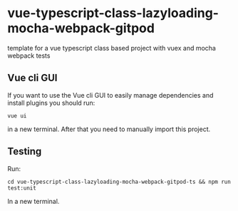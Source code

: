 # vue-typescript-class-lazyloading-mocha-webpack-gitpod
template for a vue typescript class based project with vuex and mocha webpack tests

## Vue cli GUI

If you want to use the Vue cli GUI to easily manage dependencies and install plugins you should run:
```
vue ui
```
in a new terminal.
After that you need to manually import this project.

## Testing
Run:
```
cd vue-typescript-class-lazyloading-mocha-webpack-gitpod-ts && npm run test:unit
```
In a new terminal.
